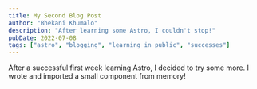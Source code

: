 ```yaml
---
title: My Second Blog Post
author: "Bhekani Khumalo"
description: "After learning some Astro, I couldn't stop!"
pubDate: 2022-07-08
tags: ["astro", "blogging", "learning in public", "successes"]
---
```


After a successful first week learning Astro, I decided to try some more. I wrote and imported a small component from memory!

